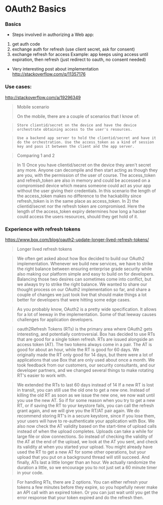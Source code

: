 # OAuth2 Basics

### Basics

- Steps involved in authorizing a Web app:
1. get auth code
2. exchange auth for refresh (use client secret, ask for consent)
3. exchange refresh for access
Example: app keeps using access until expiration, then refresh (just redirect to oauth, no consent needed)

- Very interesting post about implementation
http://stackoverflow.com/q/11357176


### Use cases:
http://stackoverflow.com/a/19296349

> Mobile scenario
>
> On the mobile, there are a couple of scenarios that I know of:

>     Store clientid/secret on the device and have the device orchestrate obtaining access to the user's resources.

>     Use a backend app server to hold the clientid/secret and have it do the orchestration. Use the access_token as a kind of session key and pass it between the client and the app server.

> Comparing 1 and 2

> In 1) Once you have clientid/secret on the device they aren't secret any more. Anyone can decompile and then start acting as though they are you, with the permission of the user of course. The access_token and refresh_token are also in memory and could be accessed on a compromised device which means someone could act as your app without the user giving their credentials. In this scenario the length of the access_token makes no difference to the hackability since refresh_token is in the same place as access_token. In 2) the clientid/secret nor the refresh token are compromised. Here the length of the access_token expiry determines how long a hacker could access the users resources, should they get hold of it.


### Experience with refresh tokens
https://www.box.com/blog/oauth2-update-longer-lived-refresh-tokens/


> Longer lived refresh tokens

> We often get asked about how Box decided to build our OAuth2 implementation. Whenever we build new services, we have to strike the right balance between ensuring enterprise grade security while also making our platform simple and easy to build on for developers. Balancing those two desires can sometimes come into conflict, but we always try to strike the right balance. We wanted to share our thought process on our OAuth2 implementation so far, and share a couple of changes we just took live that should make things a lot better for developers that were hitting some edge cases.

> As you probably know, OAuth2 is a pretty wide specification. It allows for a lot of leeway in the implementation. Some of that leeway causes challenges for application developers.

> oauth2Refresh Tokens (RTs) is the primary area where OAuth2 gets interesting, and potentially controversial. Box has decided to use RTs that are good for a single token refresh. RTs are issued alongside an access token (AT). The two tokens always come in a pair. The AT is good for about an hour, while the RT is good for 60 days. We originally made the RT only good for 14 days, but there were a lot of applications that use Box that are only used about once a month. We took feedback from our customers, our security consultants, and our developer partners, and we changed several things to make rotating RT's easier to work with.

>    We extended the RTs to last 60 days instead of 14
>    If a new RT is lost in transit, you can still use the old one to get a new one. Instead of killing the old RT as soon as we issue the new one, we now wait until you use the new AT. So if for some reason when you try to get a new RT, or if saving the RT to your keystore fails, you can call the refresh grant again, and we will give you the RT/AT pair again. We do recommend storing RT's in a secure keystore, since if you lose them, your users will have to re-authenticate your application with Box.
>    We also now check the AT validity based on the start-time of upload calls instead of when the upload completes. Uploads can take a while for large file or slow connections. So instead of checking the validity of the AT at the end of the upload, we look at the AT you sent, and check its validity at when you started your upload. You might already have used the RT to get a new AT for some other operations, but your upload that you put on a background thread will still succeed.
>    And finally, ATs last a little longer than an hour. We actually randomize the duration a little, so we encourage you to not just set a 60 minute timer in your code.

> For handling RTs, there are 2 options. You can either refresh your tokens a few minutes before they expire, so you hopefully never make an API call with an expired token. Or you can just wait until you get the error response that your token expired and do the refresh then.

